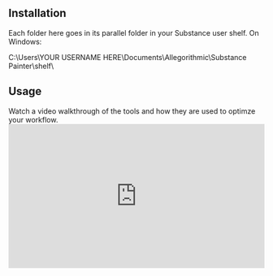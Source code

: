 <h2>Installation</h2>

Each folder here goes in its parallel folder in your Substance user shelf. On Windows:<p>

C:\Users\YOUR USERNAME HERE\Documents\Allegorithmic\Substance Painter\shelf\

<h2>Usage</h2>
Watch a video walkthrough of the tools and how they are used to optimze your workflow.

<div style="padding:56.25% 0 0 0;position:relative;"><iframe src="https://player.vimeo.com/video/469364354?h=089d22b5cd&amp;badge=0&amp;autopause=0&amp;player_id=0&amp;app_id=58479" frameborder="0" allow="autoplay; fullscreen; picture-in-picture" allowfullscreen style="position:absolute;top:0;left:0;width:100%;height:100%;" title="Substance Template (3 of 3)"></iframe></div><script src="https://player.vimeo.com/api/player.js"></script>

